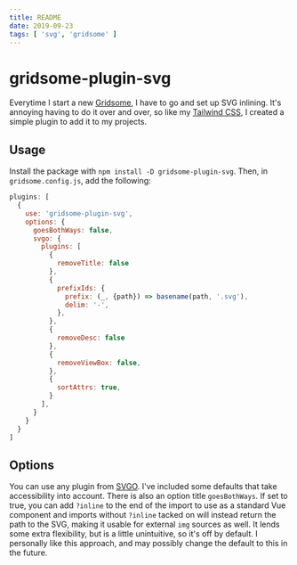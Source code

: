 ```yaml
---
title: README
date: 2019-09-23
tags: [ 'svg', 'gridsome' ]
---
```


# gridsome-plugin-svg

Everytime I start a new [Gridsome](https://gridsome.org), I have to go and set up SVG inlining. It's annoying having to do it over and over, so like my [Tailwind CSS](https://github.com/brandonpittman/gridsome-plugin-tailwindcss), I created a simple plugin to add it to my projects. 

## Usage

Install the package with `npm install -D gridsome-plugin-svg`. Then, in `gridsome.config.js`, add the following:

```javascript
plugins: [
  {
    use: 'gridsome-plugin-svg',
    options: {
      goesBothWays: false,
      svgo: {
        plugins: [
          {
            removeTitle: false
          },
          {
            prefixIds: {
              prefix: (_, {path}) => basename(path, '.svg'),
              delim: '-',
            },
          },
          {
            removeDesc: false
          },
          {
            removeViewBox: false,
          },
          {
            sortAttrs: true,
          }
        ],
      }
    }
  }
]
```

## Options

You can use any plugin from [SVGO](https://github.com/svg/svgo#what-it-can-do). I've included some defaults that take accessibility into account. There is also an option title `goesBothWays`. If set to true, you can add `?inline` to the end of the import to use as a standard Vue component and imports without `?inline` tacked on will instead return the path to the SVG, making it usable for external `img` sources as well. It lends some extra flexibility, but is a little unintuitive, so it's off by default. I personally like this approach, and may possibly change the default to this in the future.
